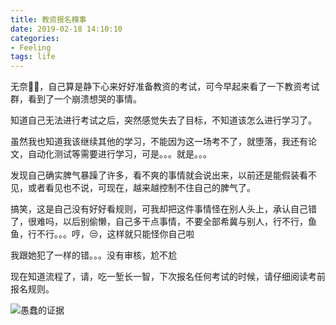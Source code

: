 ```yaml
---
title: 教资报名糗事
date: 2019-02-18 14:10:10
categories: 
- Feeling
tags: life
---
```


无奈🤷‍♀️，自己算是静下心来好好准备教资的考试，可今早起来看了一下教资考试群，看到了一个崩溃想哭的事情。

知道自己无法进行考试之后，突然感觉失去了目标，不知道该怎么进行学习了。

虽然我也知道我该继续其他的学习，不能因为这一场考不了，就堕落，我还有论文，自动化测试等需要进行学习，可是。。。就是。。。

发现自己确实脾气暴躁了许多，看不爽的事情就会说出来，以前还是能假装看不见，或者看见也不说，可现在，越来越控制不住自己的脾气了。

搞笑，这是自己没有好好看规则，可我却把这件事情怪在别人头上，承认自己错了，很难吗，以后别偷懒，自己多干点事情，不要全部希冀与别人，行不行，鱼鱼，行不行。。。哼，😒，这样就只能怪你自己啦

我跟她犯了一样的错。。。没有审核，尬不尬

现在知道流程了，请，吃一堑长一智，下次报名任何考试的时候，请仔细阅读考前报名规则。



![愚蠢的证据](http://pic.blackist.top/StupidProofTwo.jpg)